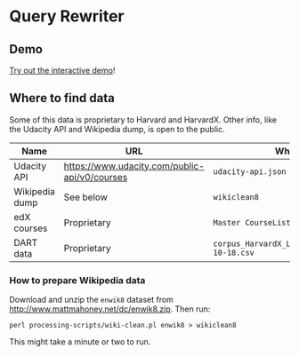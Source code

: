 # Query Rewriter

## Demo

[Try out the interactive demo](https://github.com/hathix/searchbetter/blob/master/notebooks/searchbetter-demo.ipynb)!

## Where to find data

Some of this data is proprietary to Harvard and HarvardX. Other info, like the Udacity API and Wikipedia dump, is open to the public.

Name           | URL                                             | What to name file
-------------- | ----------------------------------------------- | -------------------------------------------------------
Udacity API    | <https://www.udacity.com/public-api/v0/courses> | `udacity-api.json`
Wikipedia dump | See below                                       | `wikiclean8`
edX courses    | Proprietary                                     | `Master CourseListings - edX.csv`
DART data      | Proprietary                                     | `corpus_HarvardX_LatestCourses_based_on_2016-10-18.csv`

### How to prepare Wikipedia data

Download and unzip the `enwik8` dataset from <http://www.mattmahoney.net/dc/enwik8.zip>. Then run:

```
perl processing-scripts/wiki-clean.pl enwik8 > wikiclean8
```

This might take a minute or two to run.
